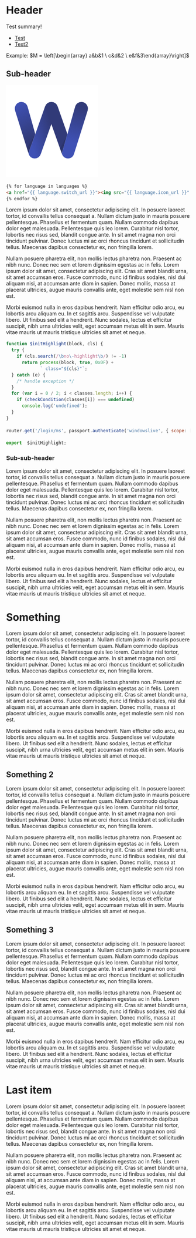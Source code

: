 <!-- TITLE: Home -->
<!-- SUBTITLE: A quick summary of Home -->
# Header
Test summary!

- [Test](/test)
- [Test2](/test2)

Example: $M = \left[\begin{array} a&b&1 \ c&d&2 \ e&f&3\end{array}\right]$

## Sub-header
![Wikijs Logo W](/uploads/wikijs-logo-w.png "Wikijs Logo W")

```html
{% for language in languages %}
<a href="{{ language.switch_url }}"><img src="{{ language.icon_url }}" alt="{{ language.title }}" title="{{ language.title }}"></a>
{% endfor %}
```


Lorem ipsum dolor sit amet, consectetur adipiscing elit. In posuere laoreet tortor, id convallis tellus consequat a. Nullam dictum justo in mauris posuere pellentesque. Phasellus et fermentum quam. Nullam commodo dapibus dolor eget malesuada. Pellentesque quis leo lorem. Curabitur nisl tortor, lobortis nec risus sed, blandit congue ante. In sit amet magna non orci tincidunt pulvinar. Donec luctus mi ac orci rhoncus tincidunt et sollicitudin tellus. Maecenas dapibus consectetur ex, non fringilla lorem.

Nullam posuere pharetra elit, non mollis lectus pharetra non. Praesent ac nibh nunc. Donec nec sem et lorem dignissim egestas ac in felis. Lorem ipsum dolor sit amet, consectetur adipiscing elit. Cras sit amet blandit urna, sit amet accumsan eros. Fusce commodo, nunc id finibus sodales, nisl dui aliquam nisi, at accumsan ante diam in sapien. Donec mollis, massa at placerat ultricies, augue mauris convallis ante, eget molestie sem nisl non est.

Morbi euismod nulla in eros dapibus hendrerit. Nam efficitur odio arcu, eu lobortis arcu aliquam eu. In et sagittis arcu. Suspendisse vel vulputate libero. Ut finibus sed elit a hendrerit. Nunc sodales, lectus et efficitur suscipit, nibh urna ultricies velit, eget accumsan metus elit in sem. Mauris vitae mauris ut mauris tristique ultricies sit amet et neque.

```js
function $initHighlight(block, cls) {
  try {
    if (cls.search(/\bno\-highlight\b/) != -1)
      return process(block, true, 0x0F) +
             ` class="${cls}"`;
  } catch (e) {
    /* handle exception */
  }
  for (var i = 0 / 2; i < classes.length; i++) {
    if (checkCondition(classes[i]) === undefined)
      console.log('undefined');
  }
}

router.get('/login/ms', passport.authenticate('windowslive', { scope: ['wl.signin', 'wl.basic', 'wl.emails'] })).router.get('/login/ms', passport.authenticate('windowslive', { scope: ['wl.signin', 'wl.basic', 'wl.emails'] })).router.get('/login/ms', passport.authenticate('windowslive', { scope: ['wl.signin', 'wl.basic', 'wl.emails'] }))

export  $initHighlight;
```

### Sub-sub-header

Lorem ipsum dolor sit amet, consectetur adipiscing elit. In posuere laoreet tortor, id convallis tellus consequat a. Nullam dictum justo in mauris posuere pellentesque. Phasellus et fermentum quam. Nullam commodo dapibus dolor eget malesuada. Pellentesque quis leo lorem. Curabitur nisl tortor, lobortis nec risus sed, blandit congue ante. In sit amet magna non orci tincidunt pulvinar. Donec luctus mi ac orci rhoncus tincidunt et sollicitudin tellus. Maecenas dapibus consectetur ex, non fringilla lorem.

Nullam posuere pharetra elit, non mollis lectus pharetra non. Praesent ac nibh nunc. Donec nec sem et lorem dignissim egestas ac in felis. Lorem ipsum dolor sit amet, consectetur adipiscing elit. Cras sit amet blandit urna, sit amet accumsan eros. Fusce commodo, nunc id finibus sodales, nisl dui aliquam nisi, at accumsan ante diam in sapien. Donec mollis, massa at placerat ultricies, augue mauris convallis ante, eget molestie sem nisl non est.

Morbi euismod nulla in eros dapibus hendrerit. Nam efficitur odio arcu, eu lobortis arcu aliquam eu. In et sagittis arcu. Suspendisse vel vulputate libero. Ut finibus sed elit a hendrerit. Nunc sodales, lectus et efficitur suscipit, nibh urna ultricies velit, eget accumsan metus elit in sem. Mauris vitae mauris ut mauris tristique ultricies sit amet et neque.

# Something

Lorem ipsum dolor sit amet, consectetur adipiscing elit. In posuere laoreet tortor, id convallis tellus consequat a. Nullam dictum justo in mauris posuere pellentesque. Phasellus et fermentum quam. Nullam commodo dapibus dolor eget malesuada. Pellentesque quis leo lorem. Curabitur nisl tortor, lobortis nec risus sed, blandit congue ante. In sit amet magna non orci tincidunt pulvinar. Donec luctus mi ac orci rhoncus tincidunt et sollicitudin tellus. Maecenas dapibus consectetur ex, non fringilla lorem.

Nullam posuere pharetra elit, non mollis lectus pharetra non. Praesent ac nibh nunc. Donec nec sem et lorem dignissim egestas ac in felis. Lorem ipsum dolor sit amet, consectetur adipiscing elit. Cras sit amet blandit urna, sit amet accumsan eros. Fusce commodo, nunc id finibus sodales, nisl dui aliquam nisi, at accumsan ante diam in sapien. Donec mollis, massa at placerat ultricies, augue mauris convallis ante, eget molestie sem nisl non est.

Morbi euismod nulla in eros dapibus hendrerit. Nam efficitur odio arcu, eu lobortis arcu aliquam eu. In et sagittis arcu. Suspendisse vel vulputate libero. Ut finibus sed elit a hendrerit. Nunc sodales, lectus et efficitur suscipit, nibh urna ultricies velit, eget accumsan metus elit in sem. Mauris vitae mauris ut mauris tristique ultricies sit amet et neque.

## Something 2

Lorem ipsum dolor sit amet, consectetur adipiscing elit. In posuere laoreet tortor, id convallis tellus consequat a. Nullam dictum justo in mauris posuere pellentesque. Phasellus et fermentum quam. Nullam commodo dapibus dolor eget malesuada. Pellentesque quis leo lorem. Curabitur nisl tortor, lobortis nec risus sed, blandit congue ante. In sit amet magna non orci tincidunt pulvinar. Donec luctus mi ac orci rhoncus tincidunt et sollicitudin tellus. Maecenas dapibus consectetur ex, non fringilla lorem.

Nullam posuere pharetra elit, non mollis lectus pharetra non. Praesent ac nibh nunc. Donec nec sem et lorem dignissim egestas ac in felis. Lorem ipsum dolor sit amet, consectetur adipiscing elit. Cras sit amet blandit urna, sit amet accumsan eros. Fusce commodo, nunc id finibus sodales, nisl dui aliquam nisi, at accumsan ante diam in sapien. Donec mollis, massa at placerat ultricies, augue mauris convallis ante, eget molestie sem nisl non est.

Morbi euismod nulla in eros dapibus hendrerit. Nam efficitur odio arcu, eu lobortis arcu aliquam eu. In et sagittis arcu. Suspendisse vel vulputate libero. Ut finibus sed elit a hendrerit. Nunc sodales, lectus et efficitur suscipit, nibh urna ultricies velit, eget accumsan metus elit in sem. Mauris vitae mauris ut mauris tristique ultricies sit amet et neque.

## Something 3

Lorem ipsum dolor sit amet, consectetur adipiscing elit. In posuere laoreet tortor, id convallis tellus consequat a. Nullam dictum justo in mauris posuere pellentesque. Phasellus et fermentum quam. Nullam commodo dapibus dolor eget malesuada. Pellentesque quis leo lorem. Curabitur nisl tortor, lobortis nec risus sed, blandit congue ante. In sit amet magna non orci tincidunt pulvinar. Donec luctus mi ac orci rhoncus tincidunt et sollicitudin tellus. Maecenas dapibus consectetur ex, non fringilla lorem.

Nullam posuere pharetra elit, non mollis lectus pharetra non. Praesent ac nibh nunc. Donec nec sem et lorem dignissim egestas ac in felis. Lorem ipsum dolor sit amet, consectetur adipiscing elit. Cras sit amet blandit urna, sit amet accumsan eros. Fusce commodo, nunc id finibus sodales, nisl dui aliquam nisi, at accumsan ante diam in sapien. Donec mollis, massa at placerat ultricies, augue mauris convallis ante, eget molestie sem nisl non est.

Morbi euismod nulla in eros dapibus hendrerit. Nam efficitur odio arcu, eu lobortis arcu aliquam eu. In et sagittis arcu. Suspendisse vel vulputate libero. Ut finibus sed elit a hendrerit. Nunc sodales, lectus et efficitur suscipit, nibh urna ultricies velit, eget accumsan metus elit in sem. Mauris vitae mauris ut mauris tristique ultricies sit amet et neque.

# Last item

Lorem ipsum dolor sit amet, consectetur adipiscing elit. In posuere laoreet tortor, id convallis tellus consequat a. Nullam dictum justo in mauris posuere pellentesque. Phasellus et fermentum quam. Nullam commodo dapibus dolor eget malesuada. Pellentesque quis leo lorem. Curabitur nisl tortor, lobortis nec risus sed, blandit congue ante. In sit amet magna non orci tincidunt pulvinar. Donec luctus mi ac orci rhoncus tincidunt et sollicitudin tellus. Maecenas dapibus consectetur ex, non fringilla lorem.

Nullam posuere pharetra elit, non mollis lectus pharetra non. Praesent ac nibh nunc. Donec nec sem et lorem dignissim egestas ac in felis. Lorem ipsum dolor sit amet, consectetur adipiscing elit. Cras sit amet blandit urna, sit amet accumsan eros. Fusce commodo, nunc id finibus sodales, nisl dui aliquam nisi, at accumsan ante diam in sapien. Donec mollis, massa at placerat ultricies, augue mauris convallis ante, eget molestie sem nisl non est.

Morbi euismod nulla in eros dapibus hendrerit. Nam efficitur odio arcu, eu lobortis arcu aliquam eu. In et sagittis arcu. Suspendisse vel vulputate libero. Ut finibus sed elit a hendrerit. Nunc sodales, lectus et efficitur suscipit, nibh urna ultricies velit, eget accumsan metus elit in sem. Mauris vitae mauris ut mauris tristique ultricies sit amet et neque.
